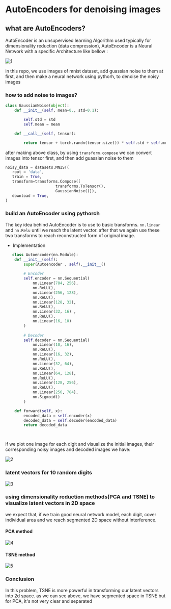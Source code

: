 # AutoEncoders for denoising images

## what are AutoEncoders?

AutoEncoder is an unsupervised learning Algorithm used typically for dimensionality reduction (data compression), AutoEncoder is a Neural Network with a specific Architecture like bellow :

![1](https://user-images.githubusercontent.com/67091916/219174340-547b4992-4f7b-45cd-8b04-9ba82c5a9778.PNG)

in this repo, we use images of mnist dataset, add guassian noise to them at first, and then make a neural network using pythorh, to denoise the noisy images 

### how to add noise to images? 


```python
class GaussianNoise(object): 
    def __init__(self, mean=0., std=0.1): 

        self.std = std
        self.mean = mean

    def __call__(self, tensor): 

        return tensor + torch.randn(tensor.size()) * self.std + self.mean
```
 after making above class, by using `transform.compose` we can convert images into tensor first, and then add guassian noise to them
 
 ```python
noisy_data = datasets.MNIST(
    root = 'data',
    train = True,                         
    transform=transforms.Compose([
                       transforms.ToTensor(),
                       GaussianNoise()]), 
    download = True,            
)
```

### build an AutoEncoder using pythorch 
The key idea behind AutoEncoder is to use to basic transforms. `nn.linear` and `nn.Relu` until we reach  the latent vector. after that we again use these two transforms to reach reconstructed form of original image.

- Implementation
```python
   class Autoencoder(nn.Module):
    def __init__(self):
        super(Autoencoder , self).__init__()        
        
        # Encoder
        self.encoder = nn.Sequential(
            nn.Linear(784, 256),
            nn.ReLU(),
            nn.Linear(256, 128),
            nn.ReLU(),
            nn.Linear(128, 32),
            nn.ReLU(),
            nn.Linear(32, 16) ,
            nn.ReLU(),
            nn.Linear(16, 10)
        )
        
        # Decoder
        self.decoder = nn.Sequential(
            nn.Linear(10, 16),
            nn.ReLU(),
            nn.Linear(16, 32),
            nn.ReLU(),
            nn.Linear(32, 64),
            nn.ReLU(),
            nn.Linear(64, 128),
            nn.ReLU(),
            nn.Linear(128, 256),
            nn.ReLU(),
            nn.Linear(256, 784),
            nn.Sigmoid()
        )

    def forward(self, x):
        encoded_data = self.encoder(x)
        decoded_data = self.decoder(encoded_data)
        return decoded_data

 

```

if we plot one image for each digit and visualize the initial images, their corresponding noisy images and decoded images we have: 

![2](https://user-images.githubusercontent.com/67091916/219180310-a22de70c-e405-45cf-8ff5-de7e8769ab58.png)

### latent vectors for 10 random digits  

![3](https://user-images.githubusercontent.com/67091916/219181957-e39ac79a-6c86-4abd-adb2-64bd5cec0ae0.png)

### using dimensionality reduction methods(PCA and TSNE) to visualize latent vectors in 2D space

we expect that, if we train good neural network model, each digit, cover individual area and we reach segmented 2D space without interference.

#### PCA method 

![4](https://user-images.githubusercontent.com/67091916/219193089-6083eb8d-2ba8-4e0f-94b4-f0ca81d6b698.png)

#### TSNE method 

![5](https://user-images.githubusercontent.com/67091916/219193054-dc0cb7a6-3fb1-47cc-8a8d-350896204630.png)

 ### Conclusion 
 In this problem, TSNE is more powerful in transforming our latent vectors into 2d space.  as we can see above, we have segmented space in TSNE but for PCA, it's not very clear and separated
